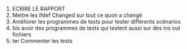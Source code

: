 1. ECRIRE LE RAPPORT
2. Mettre les ifdef Changed sur tout ce quon a changé
3. Améliorer les programmes de tests pour tester différents scénarios
3. bis avoir des programmes de tests qui testent aussi sur des ins out fichiers
3. ter Commenter les tests
